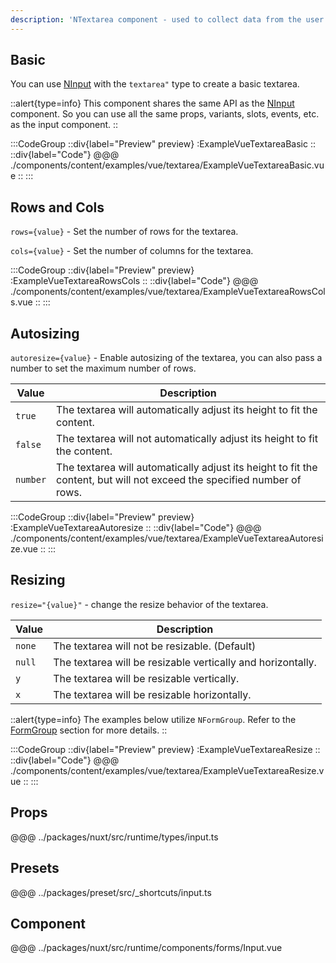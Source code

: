 ```yaml
---
description: 'NTextarea component - used to collect data from the user.'
---
```


## Basic

You can use [NInput](input) with the `textarea"` type to create a basic textarea.

::alert{type=info}
This component shares the same API as the [NInput](input) component. So you can use all the same props, variants, slots, events, etc. as the input component.
::

:::CodeGroup
::div{label="Preview" preview}
  :ExampleVueTextareaBasic
::
::div{label="Code"}
@@@ ./components/content/examples/vue/textarea/ExampleVueTextareaBasic.vue
::
:::

## Rows and Cols

`rows={value}` - Set the number of rows for the textarea.

`cols={value}` - Set the number of columns for the textarea.

:::CodeGroup
::div{label="Preview" preview}
  :ExampleVueTextareaRowsCols
::
::div{label="Code"}
@@@ ./components/content/examples/vue/textarea/ExampleVueTextareaRowsCols.vue
::
:::

## Autosizing

`autoresize={value}` - Enable autosizing of the textarea, you can also pass a number to set the maximum number of rows.

| Value    | Description                                                                                                             |
| -------- | ----------------------------------------------------------------------------------------------------------------------- |
| `true`   | The textarea will automatically adjust its height to fit the content.                                                   |
| `false`  | The textarea will not automatically adjust its height to fit the content.                                               |
| `number` | The textarea will automatically adjust its height to fit the content, but will not exceed the specified number of rows. |

:::CodeGroup
::div{label="Preview" preview}
  :ExampleVueTextareaAutoresize
::
::div{label="Code"}
@@@ ./components/content/examples/vue/textarea/ExampleVueTextareaAutoresize.vue
::
:::

## Resizing

`resize="{value}"` - change the resize behavior of the textarea.

| Value  | Description                                                 |
| ------ | ----------------------------------------------------------- |
| `none` | The textarea will not be resizable. (Default)               |
| `null` | The textarea will be resizable vertically and horizontally. |
| `y`    | The textarea will be resizable vertically.                  |
| `x`    | The textarea will be resizable horizontally.                |

::alert{type=info}
The examples below utilize `NFormGroup`. Refer to the [FormGroup](form-group) section for more details.
::

:::CodeGroup
::div{label="Preview" preview}
  :ExampleVueTextareaResize
::
::div{label="Code"}
@@@ ./components/content/examples/vue/textarea/ExampleVueTextareaResize.vue
::
:::

## Props

@@@ ../packages/nuxt/src/runtime/types/input.ts

## Presets

@@@ ../packages/preset/src/_shortcuts/input.ts

## Component

@@@ ../packages/nuxt/src/runtime/components/forms/Input.vue
